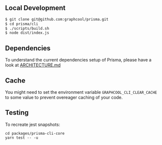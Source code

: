 ## Local Development

```sh
$ git clone git@github.com:graphcool/prisma.git
$ cd prisma/cli
$ ./scripts/build.sh
$ node dist/index.js
```

## Dependencies

To understand the current dependencies setup of Prisma, please have a look at [ARCHITECTURE.md](https://github.com/prisma/prisma/blob/master/cli/ARCHITECTURE.md)

## Cache

You might need to set the environment variable `GRAPHCOOL_CLI_CLEAR_CACHE` to some value to prevent overeager caching of your code.

## Testing

To recreate jest snapshots:

```
cd packages/prisma-cli-core
yarn test -- -u
```
